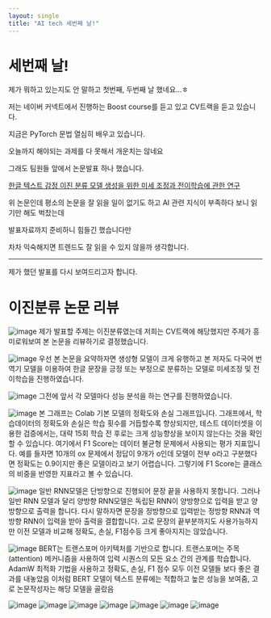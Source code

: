 ```yaml
---
layout: single
title: "AI tech 세번째 날!"
---
```

# 세번째 날!

제가 뭐하고 있는지도 안 말하고 첫번째, 두번째 날 했네요...ㅎ

저는 네이버 커넥트에서 진행하는 Boost course를 듣고 있고 CV트랙을 듣고 있습니다.

지금은 PyTorch 문법 열심히 배우고 있습니다.

오늘까지 해야되는 과제를 다 못해서 개운치는 않네요

그래도 팀원들 앞에서 논문발표 하나 했습니다.

[한글 텍스트 감정 이진 분류 모델 생성을 위한 미세 조정과 전이학습에 관한 연구](https://scienceon.kisti.re.kr/srch/selectPORSrchArticle.do?cn=JAKO202331440016936)

위 논문인데 평소의 논문을 잘 읽을 일이 없기도 하고 AI 관련 지식이 부족하다 보니 읽기만 해도 벅찼는데 

발표자료까지 준비하니 힘들긴 했습니다만

차차 익숙해지면 트렌드도 잘 읽을 수 있지 않을까 생각합니다.

---
제가 했던 발표를 다시 보여드리고자 합니다.

# 이진분류 논문 리뷰
![image](../Binary-Classification-thesis-review/슬라이드1.PNG)
제가 발표할 주제는 이진분류였는데 저희는 CV트랙에 해당했지만 주제가 흥미로워보여 본 논문을 리뷰하기로 결정했습니다.

![image](../Binary-Classification-thesis-review/슬라이드2.PNG)
우선 본 논문을 요약하자면 생성형 모델이 크게 유행하고 본 저자도 다국어 번역기 모델을 이용하여 한글 문장을 긍정 또는 부정으로 분류하는 모델로 미세조정 및 전이학습을 진행하였습니다.

![image](../Binary-Classification-thesis-review/슬라이드3.PNG)
그전에 앞서 각 모델마다 성능 분석을 하는 연구를 진행하였습니다.

![image](../Binary-Classification-thesis-review/슬라이드4.PNG)
본 그래프는 Colab 기본 모델의 정확도와 손실 그래프입니다.
그래프에서, 학습데이터의 정확도와 손실은 학습 횟수를 거듭할수록 향상되지만, 테스트 데이터셋을 이용한 검증에서는, 대략 15회 학습 전 후로는 크게 성능향상을 보이지 않는다는 것을 확인할 수 있습니다.
여기에서 F1 Score는 데이터 불균형 문제에서 사용되는 평가 지표입니다.
예를 들자면 10개의 ox 문제에서 정답이 9개가 o인데 모델이 전부 o라고 구분했다면 정확도는 0.9이지만 좋은 모델이라고 보기 어렵습니다.
그렇기에 F1 Score는 클래스의 비중을 반영한 지표라고 볼 수 있습니다.

![image](../Binary-Classification-thesis-review/슬라이드5.PNG)
일반 RNN모델은 단방향으로 진행되어 문장 끝을 사용하지 못합니다.
그러나 일반 RNN 모델과 달리 양방향 RNN모델은 독립된 RNN이 양방향으로 입력을 받고 양방향으로 출력을 합니다.
다시 말하자면 문장을 정방향으로 입력받는 정방향 RNN과 역방향 RNN이 입력을 받아 출력을 결합합니다.
고로 문장의 끝부분까지도 사용가능하지만 이전 모델과 비교해 정확도, 손실, F1점수등 크게 좋아지지는 않았습니다.

![image](../Binary-Classification-thesis-review/슬라이드6.PNG)
BERT는 트랜스포머 아키텍처를 기반으로 합니다. 트랜스포머는 주목(attention) 메커니즘을 사용하여 입력 시퀀스의 모든 요소 간의 관계를 학습합니다.
AdamW 최적화 기법을 사용하고 정확도, 손실, F1 점수 모두 이전 모델들 보다 좋은 결과를 내놓았음
이처럼 BERT 모델이 텍스트 분류에는 적합하고 높은 성능을 보여줌, 고로 논문작성자는 해당 모델을 골랐음

![image](../Binary-Classification-thesis-review/슬라이드7.PNG)
![image](../Binary-Classification-thesis-review/슬라이드8.PNG)
![image](../Binary-Classification-thesis-review/슬라이드9.PNG)
![image](../Binary-Classification-thesis-review/슬라이드10.PNG)
![image](../Binary-Classification-thesis-review/슬라이드11.PNG)
![image](../Binary-Classification-thesis-review/슬라이드12.PNG)
![image](../Binary-Classification-thesis-review/슬라이드13.PNG)
